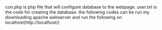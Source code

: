 con.php is php file that will configure database to the webpage.
user.txt is the code for creating the database.
the following codes can be run my downloading apache webserver and run the following on localhost(http://localhost/)
